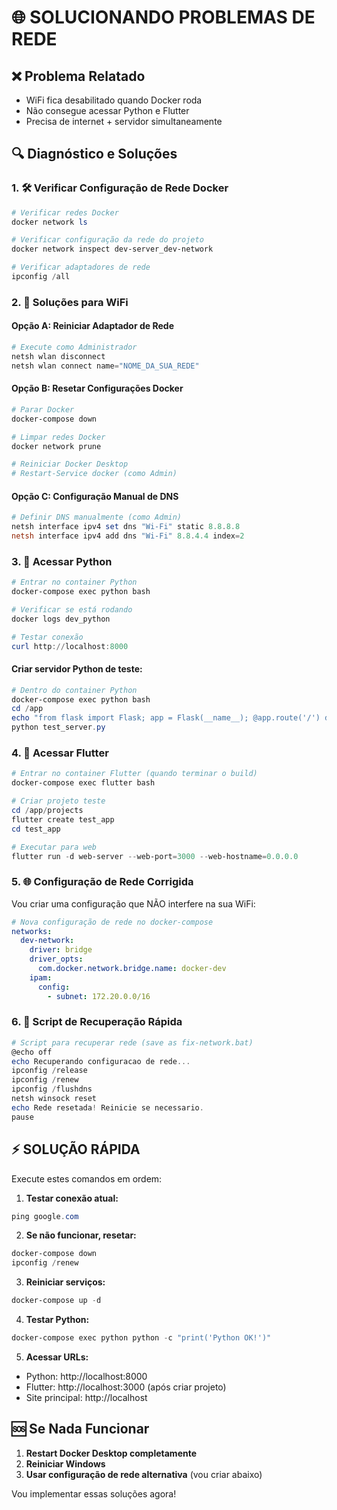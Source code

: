 # 🌐 SOLUCIONANDO PROBLEMAS DE REDE

## ❌ Problema Relatado
- WiFi fica desabilitado quando Docker roda
- Não consegue acessar Python e Flutter
- Precisa de internet + servidor simultaneamente

## 🔍 Diagnóstico e Soluções

### 1. 🛠️ Verificar Configuração de Rede Docker

```powershell
# Verificar redes Docker
docker network ls

# Verificar configuração da rede do projeto
docker network inspect dev-server_dev-network

# Verificar adaptadores de rede
ipconfig /all
```

### 2. 🔧 Soluções para WiFi

#### Opção A: Reiniciar Adaptador de Rede
```powershell
# Execute como Administrador
netsh wlan disconnect
netsh wlan connect name="NOME_DA_SUA_REDE"
```

#### Opção B: Resetar Configurações Docker
```powershell
# Parar Docker
docker-compose down

# Limpar redes Docker
docker network prune

# Reiniciar Docker Desktop
# Restart-Service docker (como Admin)
```

#### Opção C: Configuração Manual de DNS
```powershell
# Definir DNS manualmente (como Admin)
netsh interface ipv4 set dns "Wi-Fi" static 8.8.8.8
netsh interface ipv4 add dns "Wi-Fi" 8.8.4.4 index=2
```

### 3. 🐍 Acessar Python

```powershell
# Entrar no container Python
docker-compose exec python bash

# Verificar se está rodando
docker logs dev_python

# Testar conexão
curl http://localhost:8000
```

#### Criar servidor Python de teste:
```powershell
# Dentro do container Python
docker-compose exec python bash
cd /app
echo "from flask import Flask; app = Flask(__name__); @app.route('/') def hello(): return '<h1>Python funcionando!</h1>'; app.run(host='0.0.0.0', port=8000)" > test_server.py
python test_server.py
```

### 4. 📱 Acessar Flutter

```powershell
# Entrar no container Flutter (quando terminar o build)
docker-compose exec flutter bash

# Criar projeto teste
cd /app/projects
flutter create test_app
cd test_app

# Executar para web
flutter run -d web-server --web-port=3000 --web-hostname=0.0.0.0
```

### 5. 🌐 Configuração de Rede Corrigida

Vou criar uma configuração que NÃO interfere na sua WiFi:

```yaml
# Nova configuração de rede no docker-compose
networks:
  dev-network:
    driver: bridge
    driver_opts:
      com.docker.network.bridge.name: docker-dev
    ipam:
      config:
        - subnet: 172.20.0.0/16
```

### 6. 🔄 Script de Recuperação Rápida

```powershell
# Script para recuperar rede (save as fix-network.bat)
@echo off
echo Recuperando configuracao de rede...
ipconfig /release
ipconfig /renew
ipconfig /flushdns
netsh winsock reset
echo Rede resetada! Reinicie se necessario.
pause
```

## ⚡ SOLUÇÃO RÁPIDA

Execute estes comandos em ordem:

1. **Testar conexão atual:**
```powershell
ping google.com
```

2. **Se não funcionar, resetar:**
```powershell
docker-compose down
ipconfig /renew
```

3. **Reiniciar serviços:**
```powershell
docker-compose up -d
```

4. **Testar Python:**
```powershell
docker-compose exec python python -c "print('Python OK!')"
```

5. **Acessar URLs:**
- Python: http://localhost:8000
- Flutter: http://localhost:3000 (após criar projeto)
- Site principal: http://localhost

## 🆘 Se Nada Funcionar

1. **Restart Docker Desktop completamente**
2. **Reiniciar Windows**  
3. **Usar configuração de rede alternativa** (vou criar abaixo)

Vou implementar essas soluções agora!
